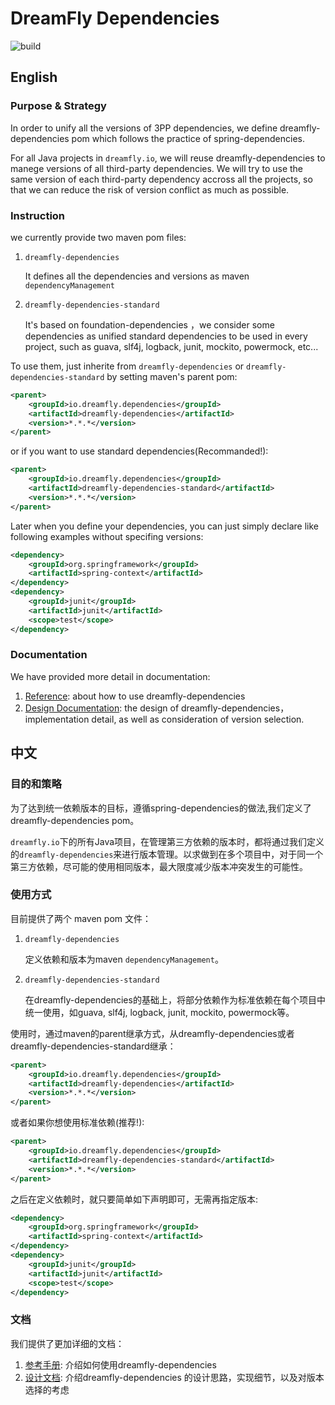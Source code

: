 # DreamFly Dependencies

![build](https://travis-ci.org/dreamfly-io/dreamfly-dependencies.svg?branch=master)

## English

### Purpose & Strategy

In order to unify all the versions of 3PP dependencies, we define dreamfly-dependencies pom which follows the practice of spring-dependencies.

For all Java projects in `dreamfly.io`, we will reuse dreamfly-dependencies to manege versions of all third-party dependencies. We will try to use the same version of each third-party dependency accross all the projects, so that we can reduce the risk of version conflict as much as possible.

### Instruction

we currently provide two maven pom files:

1. `dreamfly-dependencies`

	It defines all the dependencies and versions as maven `dependencyManagement`

2. `dreamfly-dependencies-standard`

	It's based on foundation-dependencies ，we consider some dependencies as unified standard dependencies to be used in every project, such as guava, slf4j, logback, junit, mockito, powermock, etc...

To use them, just inherite from `dreamfly-dependencies` or `dreamfly-dependencies-standard` by setting maven's parent pom:

```xml
<parent>
    <groupId>io.dreamfly.dependencies</groupId>
    <artifactId>dreamfly-dependencies</artifactId>
    <version>*.*.*</version>
</parent>
```

or if you want to use standard dependencies(Recommanded!):

```xml
<parent>
    <groupId>io.dreamfly.dependencies</groupId>
    <artifactId>dreamfly-dependencies-standard</artifactId>
    <version>*.*.*</version>
</parent>
```

Later when you define your dependencies, you can just simply declare like following examples without specifing versions:

```xml
<dependency>
    <groupId>org.springframework</groupId>
    <artifactId>spring-context</artifactId>
</dependency>
<dependency>
    <groupId>junit</groupId>
    <artifactId>junit</artifactId>
    <scope>test</scope>
</dependency>
```

### Documentation

We have provided more detail in documentation:

1. [Reference](https://reference.dreamfly.io/en/dependencies/): about how to use dreamfly-dependencies
2. [Design Documentation](https://reference.dreamfly.io/en/dependencies/): the design of dreamfly-dependencies，implementation detail, as well as consideration of version selection.

## 中文

### 目的和策略

为了达到统一依赖版本的目标，遵循spring-dependencies的做法,我们定义了dreamfly-dependencies pom。

`dreamfly.io`下的所有Java项目，在管理第三方依赖的版本时，都将通过我们定义的`dreamfly-dependencies`来进行版本管理。以求做到在多个项目中，对于同一个第三方依赖，尽可能的使用相同版本，最大限度减少版本冲突发生的可能性。

### 使用方式

目前提供了两个 maven pom 文件：

1. `dreamfly-dependencies`

	定义依赖和版本为maven `dependencyManagement`。

2. `dreamfly-dependencies-standard`

	在dreamfly-dependencies的基础上，将部分依赖作为标准依赖在每个项目中统一使用，如guava, slf4j, logback, junit, mockito, powermock等。

使用时，通过maven的parent继承方式，从dreamfly-dependencies或者dreamfly-dependencies-standard继承：

```xml
<parent>
    <groupId>io.dreamfly.dependencies</groupId>
    <artifactId>dreamfly-dependencies</artifactId>
    <version>*.*.*</version>
</parent>
```

或者如果你想使用标准依赖(推荐!):

```xml
<parent>
    <groupId>io.dreamfly.dependencies</groupId>
    <artifactId>dreamfly-dependencies-standard</artifactId>
    <version>*.*.*</version>
</parent>
```

之后在定义依赖时，就只要简单如下声明即可，无需再指定版本:

```xml
<dependency>
    <groupId>org.springframework</groupId>
    <artifactId>spring-context</artifactId>
</dependency>
<dependency>
    <groupId>junit</groupId>
    <artifactId>junit</artifactId>
    <scope>test</scope>
</dependency>
```

### 文档

我们提供了更加详细的文档：

1. [参考手册](https://reference.dreamfly.io/zh/dependencies/): 介绍如何使用dreamfly-dependencies
2. [设计文档](https://design.dreamfly.io/zh/dependencies/): 介绍dreamfly-dependencies 的设计思路，实现细节，以及对版本选择的考虑

